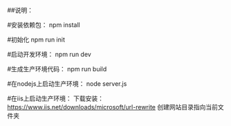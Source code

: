 
##说明：


#安装依赖包：
npm install


#初始化
npm run init


#启动开发环境：
npm run dev


#生成生产环境代码：
npm run build


#在nodejs上启动生产环境：
node server.js


#在iis上启动生产环境：
下载安装：https://www.iis.net/downloads/microsoft/url-rewrite
创建网站目录指向当前文件夹
